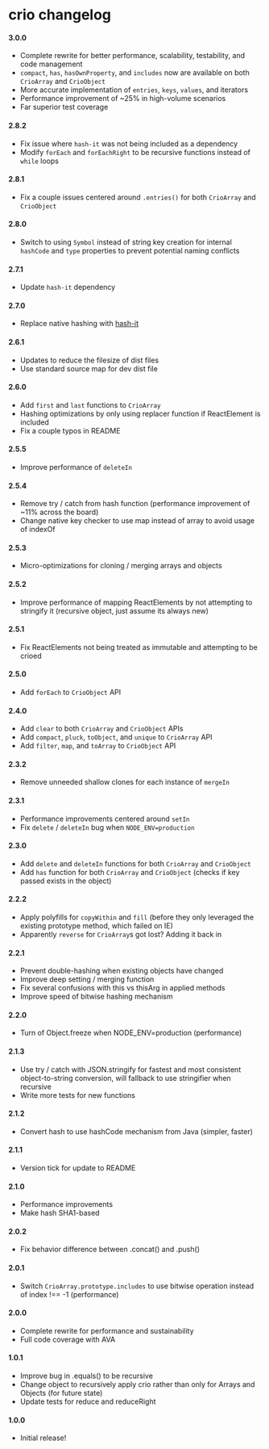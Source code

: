 # crio changelog

#### 3.0.0
* Complete rewrite for better performance, scalability, testability, and code management
* `compact`, `has`, `hasOwnProperty`, and `includes` now are available on both `CrioArray` and `CrioObject`
* More accurate implementation of `entries`, `keys`, `values`, and iterators
* Performance improvement of ~25% in high-volume scenarios
* Far superior test coverage

#### 2.8.2
* Fix issue where `hash-it` was not being included as a dependency
* Modify `forEach` and `forEachRight` to be recursive functions instead of `while` loops

#### 2.8.1
* Fix a couple issues centered around `.entries()` for both `CrioArray` and `CrioObject`

#### 2.8.0
* Switch to using `Symbol` instead of string key creation for internal `hashCode` and `type` properties to prevent potential naming conflicts

#### 2.7.1
* Update `hash-it` dependency

#### 2.7.0
* Replace native hashing with [hash-it](https://github.com/planttheidea/hash-it)

#### 2.6.1
* Updates to reduce the filesize of dist files
* Use standard source map for dev dist file

#### 2.6.0
* Add `first` and `last` functions to `CrioArray`
* Hashing optimizations by only using replacer function if ReactElement is included
* Fix a couple typos in README

#### 2.5.5
* Improve performance of `deleteIn`

#### 2.5.4
* Remove try / catch from hash function (performance improvement of ~11% across the board)
* Change native key checker to use map instead of array to avoid usage of indexOf

#### 2.5.3
* Micro-optimizations for cloning / merging arrays and objects

#### 2.5.2
* Improve performance of mapping ReactElements by not attempting to stringify it (recursive object, just assume its always new)

#### 2.5.1
* Fix ReactElements not being treated as immutable and attempting to be crioed

#### 2.5.0
* Add `forEach` to `CrioObject` API

#### 2.4.0
* Add `clear` to both `CrioArray` and `CrioObject` APIs
* Add `compact`, `pluck`, `toObject`, and `unique` to `CrioArray` API
* Add `filter`, `map`, and `toArray` to `CrioObject` API

#### 2.3.2
* Remove unneeded shallow clones for each instance of `mergeIn`

#### 2.3.1
* Performance improvements centered around `setIn`
* Fix `delete` / `deleteIn` bug when `NODE_ENV=production`

#### 2.3.0
* Add `delete` and `deleteIn` functions for both `CrioArray` and `CrioObject`
* Add `has` function for both `CrioArray` and `CrioObject` (checks if key passed exists in the object)

#### 2.2.2
* Apply polyfills for `copyWithin` and `fill` (before they only leveraged the existing prototype method, which failed on IE)
* Apparently `reverse` for `CrioArray`s got lost? Adding it back in

#### 2.2.1
* Prevent double-hashing when existing objects have changed
* Improve deep setting / merging function
* Fix several confusions with this vs thisArg in applied methods
* Improve speed of bitwise hashing mechanism

#### 2.2.0
* Turn of Object.freeze when NODE_ENV=production (performance)

#### 2.1.3
* Use try / catch with JSON.stringify for fastest and most consistent object-to-string conversion, will fallback to use stringifier when recursive
* Write more tests for new functions

#### 2.1.2
* Convert hash to use hashCode mechanism from Java (simpler, faster)

#### 2.1.1
* Version tick for update to README

#### 2.1.0
* Performance improvements
* Make hash SHA1-based

#### 2.0.2
* Fix behavior difference between .concat() and .push()

#### 2.0.1
* Switch `CrioArray.prototype.includes` to use bitwise operation instead of index !== -1 (performance)

#### 2.0.0
* Complete rewrite for performance and sustainability
* Full code coverage with AVA

#### 1.0.1
* Improve bug in .equals() to be recursive
* Change object to recursively apply crio rather than only for Arrays and Objects (for future state)
* Update tests for reduce and reduceRight

#### 1.0.0
* Initial release!
